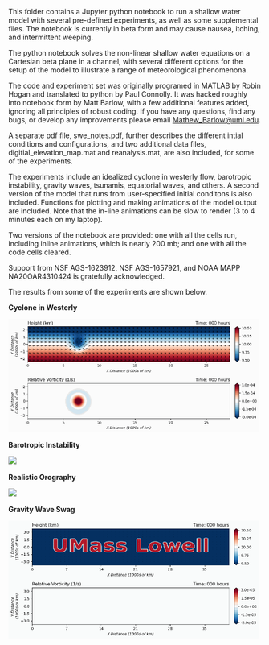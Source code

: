 This folder contains a Jupyter python notebook to run a shallow water model with several pre-defined experiments, as well as some supplemental files. The notebook is currently in beta form and may cause nausea, itching, and intermittent weeping.

The python notebook solves the non-linear shallow water equations on a Cartesian beta plane in a channel, with several different options for the setup of the model to illustrate a range of meteorological phenomenona.

The code and experiment set was originally programed in MATLAB by Robin Hogan and translated to python by Paul Connolly. It was hacked roughly into notebook form by Matt Barlow, with a few additional features added, ignoring all principles of robust coding. If you have any questions, find any bugs, or develop any improvements please email Mathew_Barlow@uml.edu.  

A separate pdf file, swe_notes.pdf, further describes the different intial conditions and configurations, and two additional data files, digitial_elevation_map.mat and reanalysis.mat, are also included, for some of the experiments.

The experiments include an idealized cyclone in westerly flow, barotropic instability, gravity waves, tsunamis, equatorial waves, and others. A second version of the model that runs from user-specified initial conditons is also included. Functions for plotting and making animations of the model output are included. Note that the in-line animations can be slow to render (3 to 4 minutes each on my laptop).

Two versions of the notebook are provided: one with all the cells run, including inline animations, which is nearly 200 mb; and one with all the code cells cleared. 

Support from NSF AGS-1623912, NSF AGS-1657921, and NOAA MAPP NA20OAR4310424 is gratefully acknowledged.

The results from some of the experiments are shown below. 

**Cyclone in Westerly**

<img width="500" src="images/cyclone_in_westerly_loop.gif" loop=infinite>

**Barotropic Instability**

<img width="500" src="images/barotropic_instability_loop.gif" loop=infinite>

**Realistic Orography**

<img width="500" src="images/rossby_realistic_mountains_loop.gif" loop=infinite>

**Gravity Wave Swag**

<img width="500" src="images/umass_lowell_loop.gif" loop=infinite>
